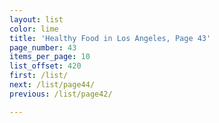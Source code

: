 ```yaml
---
layout: list
color: lime
title: 'Healthy Food in Los Angeles, Page 43'
page_number: 43
items_per_page: 10
list_offset: 420
first: /list/
next: /list/page44/
previous: /list/page42/

---
```

